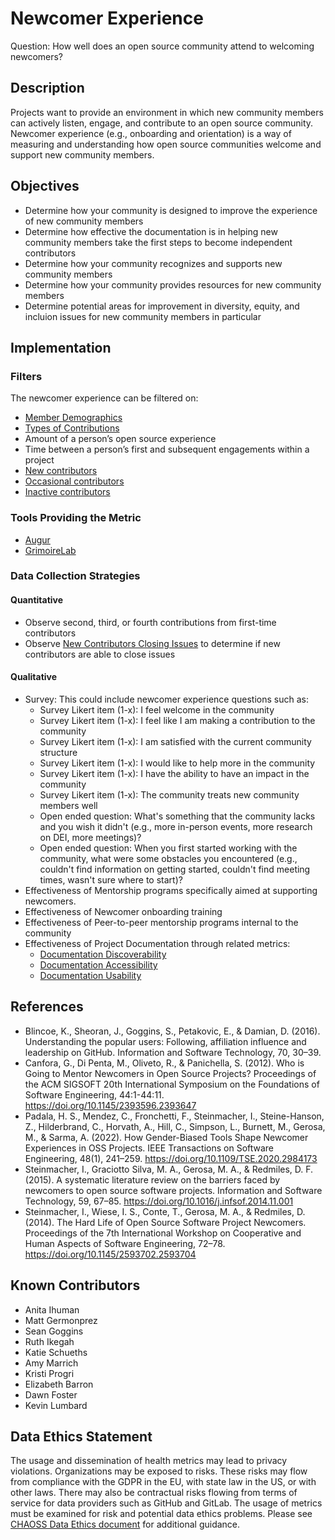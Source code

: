 # Newcomer Experience

Question: How well does an open source community attend to welcoming newcomers? 

## Description
Projects want to provide an environment in which new community members can actively listen, engage, and contribute to an open source community. Newcomer experience (e.g., onboarding and orientation) is a way of measuring and understanding how open source communities welcome and support new community members. 

## Objectives
- Determine how your community is designed to improve the experience of new community members 
- Determine how effective the documentation is in helping new community members take the first steps to become independent contributors
- Determine how your community recognizes and supports new community members 
- Determine how your community provides resources for new community members
- Determine potential areas for improvement in diversity, equity, and incluion issues for new community members in particular

## Implementation

### Filters
The newcomer experience can be filtered on: 
- [Member Demographics](https://chaoss.community/metric-project-demographics/) 
- [Types of Contributions](https://chaoss.community/metric-types-of-contributions/)  
- Amount of a person’s open source experience 
- Time between a person’s first and subsequent engagements within a project
- [New contributors](https://chaoss.community/metric-new-contributors/) 
- [Occasional contributors](https://chaoss.community/metric-occasional-contributors/) 
- [Inactive contributors](https://chaoss.community/metric-inactive-contributors/) 

### Tools Providing the Metric
- [Augur](https://github.com/chaoss/augur)   
- [GrimoireLab](https://github.com/chaoss/grimoirelab)

### Data Collection Strategies

#### Quantitative 
- Observe second, third, or fourth contributions from first-time contributors
- Observe [New Contributors Closing Issues](https://chaoss.community/?p=3615) to determine if new contributors are able to close issues

#### Qualitative 
- Survey: This could include newcomer experience questions such as:
  - Survey Likert item (1-x): I feel welcome in the community
  - Survey Likert item (1-x): I feel like I am making a contribution to the community
  - Survey Likert item (1-x): I am satisfied with the current community structure
  - Survey Likert item (1-x): I would like to help more in the community
  - Survey Likert item (1-x): I have the ability to have an impact in the community 
  - Survey Likert item (1-x): The community treats new community members well 
  - Open ended question: What's something that the community lacks and you wish it didn't (e.g., more in-person events, more research on DEI, more meetings)?
  - Open ended question: When you first started working with the community, what were some obstacles you encountered (e.g., couldn't find information on getting started, couldn't find meeting times, wasn't sure where to start)?
- Effectiveness of Mentorship programs specifically aimed at supporting newcomers.
- Effectiveness of Newcomer onboarding training 
- Effectiveness of Peer-to-peer mentorship programs internal to the community
- Effectiveness of Project Documentation through related metrics:
  - [Documentation Discoverability](https://chaoss.community/metric-documentation-discoverability/)
  - [Documentation Accessibility](https://chaoss.community/metric-documentation-accessibility/)
  - [Documentation Usability](https://chaoss.community/metric-documentation-usability/)

## References
- Blincoe, K., Sheoran, J., Goggins, S., Petakovic, E., & Damian, D. (2016). Understanding the popular users: Following, affiliation influence and leadership on GitHub. Information and Software Technology, 70, 30–39.
- Canfora, G., Di Penta, M., Oliveto, R., & Panichella, S. (2012). Who is Going to Mentor Newcomers in Open Source Projects? Proceedings of the ACM SIGSOFT 20th International Symposium on the Foundations of Software Engineering, 44:1-44:11. https://doi.org/10.1145/2393596.2393647
- Padala, H. S., Mendez, C., Fronchetti, F., Steinmacher, I., Steine-Hanson, Z., Hilderbrand, C., Horvath, A., Hill, C., Simpson, L., Burnett, M., Gerosa, M., & Sarma, A. (2022). How Gender-Biased Tools Shape Newcomer Experiences in OSS Projects. IEEE Transactions on Software Engineering, 48(1), 241–259. https://doi.org/10.1109/TSE.2020.2984173
- Steinmacher, I., Graciotto Silva, M. A., Gerosa, M. A., & Redmiles, D. F. (2015). A systematic literature review on the barriers faced by newcomers to open source software projects. Information and Software Technology, 59, 67–85. https://doi.org/10.1016/j.infsof.2014.11.001
- Steinmacher, I., Wiese, I. S., Conte, T., Gerosa, M. A., & Redmiles, D. (2014). The Hard Life of Open Source Software Project Newcomers. Proceedings of the 7th International Workshop on Cooperative and Human Aspects of Software Engineering, 72–78. https://doi.org/10.1145/2593702.2593704

## Known Contributors
- Anita Ihuman 
- Matt Germonprez
- Sean Goggins 
- Ruth Ikegah 
- Katie Schueths 
- Amy Marrich 
- Kristi Progri 
- Elizabeth Barron
- Dawn Foster
- Kevin Lumbard

## Data Ethics Statement
The usage and dissemination of health metrics may lead to privacy violations. Organizations may be exposed to risks. These risks may flow from compliance with the GDPR in the EU, with state law in the US, or with other laws. There may also be contractual risks flowing from terms of service for data providers such as GitHub and GitLab. The usage of metrics must be examined for risk and potential data ethics problems. Please see [CHAOSS Data Ethics document](https://github.com/chaoss/community/blob/main/data-use-statement.md) for additional guidance.


